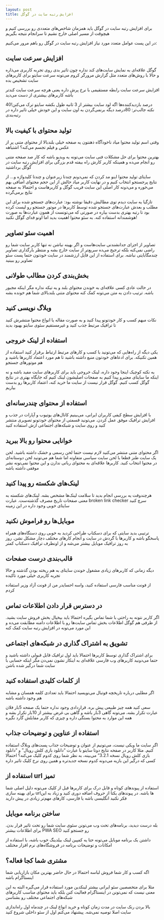 ```yaml
---
layout: post
title: افزایش رتبه سایت در گوگل
---
```


برای افزایش رتبه سایت در گوگل باید همزمان شاخص‌های متعددی رو بررسی کنیم و هیچوقت از مسیر اصلی خارج نشیم تا سرانجام نتیجه بگیریم

در این پست عوامل متعدد مورد نیاز افزایش رتبه سایت در گوگل رو باهم مرور می‌کنیم:

## افزایش سرعت سایت

گوگل علاقه‌ای به نمایش سایت‌های کند نداره چون تاثیر بدی روی تجربه کاربری می‌ذاره و حالا با روش‌های متعدد مثل گزارش مرورگر کروم می‌تونه سرعت سایتو برای کاربرهای سایت تشخیص بده

افزایش سرعت سایت رابطه مستقیمی با نرخ پرش داره یعنی هرچه سرعت سایت کندتر باشه کاربرهای بیشتری از دست می‌دید

40درصد بازدیدکننده‌ها اگه لود سایت بیشتر از 3 ثانیه طول بکشه سایتو ترک می‌کنن! نکته جالب‌تر: 80درصد دیگه برنمی‌گردن به اون سایت و این خودش خیلی تاثیر داره در رتبه‌بندی

## تولید محتوای با کیفیت بالا

وقتی اسم تولید محتوا میاد ناخودآگاه ذهنتون یه صفحه خیلی بلندبالا از محتوای متنی پر از عکس و فیلم تجسم می‌کنه؟ اشتباهه

بهترین محتوا برای حل مشکلات فنی سایت می‌تونه یه ویدیو باشه که کار صد صفحه متنی رو انجام می‌ده و همینکه کاربر کارش راه بیفته قدم بزرگی برای افزایش رتبه سایت در گوگل برداشتید

سایتای تولید محتوا اینو مد کردن که نمی‌دونم چندتا زیرعنوان و چندتا کلیدواژه و… از نتایج پرجستجو انتخاب کنیم و در نهایت کاربر میاد حالش از این حجم محتوای اضافی بهم می‌خوره و می‌دونه کار اصلی این سایت فریب گوگل و کاربرهاست و احتمالا به صفحه نتایج برمی‌گرده

تازگیا یه سایت دیدم توی مطالبش دقیقا نوشته بود: عبارت‌های جستجو شده برای این مطلب و بعدش عبارت‌های جستجو شده توسط کاربرها در موتور جستجو رو لیست کرده بود تا رتبه بهتری بدست بیاره در صورتی که می‌تونست از همون عبارت‌ها به صورت هوشمندانه استفاده کنه. به سئو محتوا اهمیت بدید اما اونو فدای گوگل نکنید!

## اهمیت سئو تصاویر

تصاویر از اجزای جدانشندنی سایت‌هاست و اگر بهینه نباشن نه تنها کاربر سایت شما رو راضی نمی‌کنه بلکه ترجیح می‌ده سریع‌تر از سایت خارج بشه و منتظر بارگذاری تصاویر چندمگابایتی نباشه. برای استفاده از این فایل ارزشمند در سایت خودتون حتما پست سئو تصاویر رو ببینید

## بخش‌بندی کردن مطالب طولانی

در حالت عادی کسی علاقه‌ای به خوندن محتوای بلند و یه تیکه نداره مگر اینکه مجبور باشه. ترتیب دادن به متن می‌تونه کمک کنه محتوای متنی بلندبالای شما هم خونده بشه

## وبلاگ نویسی کنید

نکات مبهم کسب و کار خودتونو پیدا کنید و به صورت مقاله یا انواع محتوا منتشرش کنید تا ترافیک مرتبط جذب کنید و غیرمستقیم سئوی سایتو بهبود بدید

## استفاده از لینک خروجی

یکی دیگه از راه‌هایی که می‌تونید با کسب و کارهای مرتبط ارتباط برقرار کنید استفاده از همین تکنیکه. برای ادعاهای خودتون منبع داشته باشید تا هم مورد اعتماد کاربرها باشید و هم موتورهای جستجو

یه نکته کوچیک اینجا وجود داره، لینک خروجی باید برای کاربرهای سایت مفید باشه و نه اینکه ما سایتای معتبرو پیدا کنیم به صفحات اصلیشون لینک کنیم که جایگاه بهتری در نتایج گوگل کسب کنیم. گوگل قرار نیست از سایت ما خرید کنه، اعتماد کاربرها رو بدست بیاریم

## استفاده از محتوای چندرسانه‌ای

با افزایش سطح کیفی کاربران ایرانی، می‌بینیم کانال‌های یوتیوب و آپارات در جذب و افزایش ترافیک موفق عمل کردن. می‌تونید قسمتی از محتوای خودتونو تصویری منتشر کنید و روی سایت و شبکه‌های اجتماعی ازش استفاده کنید

## خوانایی محتوا رو بالا ببرید

اگر محتوای متنی منتشر می‌کنید لازم نیست حتما لحن رسمی و خشک داشته باشید. لحن یک سایت طنز قطعا با لحن سایت سیاسی متفاوته اما شما هم می‌تونید لحن دوستانه‌ای در محتوا انتخاب کنید. کاربرها علاقه‌ای به محتوای رباتی ندارن و این محتوا نمی‌تونه نشر موفقی داشته باشه

## لینک‌های شکسته رو پیدا کنید

هرچندوقت یه بررسی انجام بدید تا سلامت لینک‌ها مشخص بشه. لینک‌های شکسته به معنی صفحات تاریخ مصرف گذشته‌ست. عبارت broken link checker سرچ کنید سایتای خوبی وجود داره در این زمینه

## موبایل‌ها رو فراموش نکنید

ترتیبی بدید سایتی که برای دسکتاپ طراحی کردید به خوبی روی دستگاه‌های همراه پاسخگو باشه و کاربرها با گردش در سایت و انجام کارهای مختلف دچار مشکل نشن. روز به روز ترافیک موبایل بیشتر می‌شه و از اونطرف ترافیک دسکتاپ کمتر

## قالب‌بندی درست صفحات

دیگه زمانی که کاربرهای زیادی مشغول خوندن سایتای به هم ریخته بودن گذشته و حالا تجربه کاربری خیلی مورد تاکیده

از فونت مناسب فارسی استفاده کنید، واسه احسایدر من از فونت آزاد وزیر استفاده کردم

## در دسترس قرار دادن اطلاعات تماس

اگر کاربر نتونه به راحتی با شما تماس بگیره احتمالا باید بیخیال بخش فروش سایت بشید. از طرفی هم گوگل اطلاعات بخش تماس سایت‌ها رو با اطلاعات دامنه مطابقت می‌ده و این مورد می‌تونه در افزایش رتبه سایت کمک کنه

## تشویق به اشتراک گذاری در شبکه‌های اجتماعی

برای اشتراک گذاری توسط کاربرها احتمالا باید اول ترافیک قابل قبولی داشته باشید و حتما می‌دونید کاربرهای وب فارسی علاقه‌ای به اینکار نشون نمی‌دن مگر اینکه حسابی با سایت شما درگیر شده باشن

## از کلمات کلیدی استفاده کنید

اگر مطلبی درباره تاریخچه فوتبال می‌نویسید احتمالا باید تعدادی کلمه همسان و مشابه هم وجود داشته باشه

سعی کنید همه چیز طبیعی پیش بره. قراردادی وجود نداره حتما یک صفحه 5بار فلان عبارت تکرار بشه، می‌تونه گاهی 3بار باشه و گاهی بی غرض بیشتر از 10بار تکرار بشه و همه این موارد به محتوا بستگی داره و چیزی که کاربر مقابلش گارد نگیره

## استفاده از عناوین و توضیحات جذاب

اگر سایت ما ویکی نیست، می‌تونیم از عنوان و توضیحات جذاب پست‌های وبلاگ استفاده کنیم. مثلا کاربر در صفحه نتایج دوتا سایتو با عبارت “دانلود بازی کلش رویال” و “دانلود بازی کلش رویال نسخه 3.2.1” می‌بینه، به نظر شما روی کدوم کلیک می‌کنه؟ احتمالا کسی که درگیر این بازیه می‌دونه کدوم نسخه جدیدتره و همین روی نرخ کلیک تاثیر داره

## استفاده از url تمیز

استفاده از پیوندهای کوتاه و قابل درک برای کاربرها قبل از کلیک می‌تونه دلیل اصلی شما برای بهینه سازی urlها باشه. در پیوندهای یکتا از حروف اضافه دوری کنید و زیاد به این فکر نکنید انگلیسی باشه یا فارسی، کارهای مهم‌تر زیادی در پیش دارید

## ساختن برنامه موبایل

بله درست دیدید، برنامه‌های تحت وب می‌تونن سئوی سایت شما رو تحت تاثیر قرار بدن. برای اطلاعات بیشتر PWA SEO رو جستجو کنید

داشتن یک برنامه موبایل می‌تونه حتا یه کمپین لینک بیلدینگ خوب باشه، با استفاده از امکانات و توضیحات برنامه در فروشگاه‌های نرم افزار مختلف

## مشتری شما کجا فعاله؟

اگه کسب و کار شما فروش لباسه احتمالا در حال حاضر بهترین مکان بازاریابی شما اینستاگرام باشه

مثلا برای متخصصین سئو ایرانی بیشتر لینکدین مورد استفاده قرار می‌گیره البته به این معنی نیست که نمی‌تونن در اینستاگرام فعالیت کنن بلکه باید محتوای مناسب کاربرهای شبکه‌های اجتماعی مختلف رو بشناسن

بالا بردن رنک سایت در مدت زمان کوتاه و خرید انواع لینک در چندماه اول راه‌اندازی سایت اصلا توصیه نمی‌شه. پیشنهاد می‌کنم اول از سئو داخلی شروع کنید
